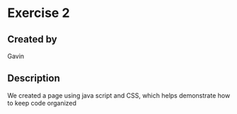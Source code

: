 # Exercise 2 
## Created by
Gavin
## Description
 We created a page using java script and CSS, which helps demonstrate how to keep code organized